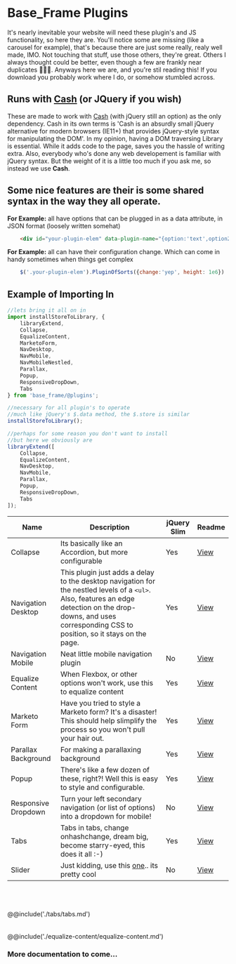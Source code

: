 # Base_Frame Plugins

It's nearly inevitable your website will need these plugin's and JS functionality, so here they are. You'll notice some are missing (like a carousel for example), that's because there are just some really, realy well made, IMO. Not touching that stuff, use those others, they're great. Others I always thought could be better, even though a few are frankly near duplicates 🤷🏻‍♂️. Anyways here we are, and you're stil reading this! If you download you probably work where I do, or somehow stumbled across.

## Runs with [Cash](https://github.com/fabiospampinato/cash) (or JQuery if you wish)

These are made to work with [Cash](https://github.com/fabiospampinato/cash) (with jQuery still an option) as the only dependency. Cash in its own terms is 'Cash is an absurdly small jQuery alternative for modern browsers (IE11+) that provides jQuery-style syntax for manipulating the DOM'. In my opinion, having a DOM traversing Library is essential. While it adds code to the page, saves you the hassle of writing extra. Also, everybody who's done any web developement is familiar with jQuery syntax. But the weight of it is a little too much if you ask me, so instead we use __Cash__.

## Some nice features are their is some shared syntax in the way they all operate. 

__For Example:__ all have options that can be plugged in as a data attribute, in JSON format (loosely written somehat)
```html
    <div id="your-plugin-elem" data-plugin-name="{option:'text',option2: true, etc: 'you get the idea'}"></div>
```

<p><strong>For Example:</strong> all can have their configuration change. Which can come in handy sometimes when things get complex</p>
    
```javascript
    $('.your-plugin-elem').PluginOfSorts({change:'yep', height: 1e6})
```

## Example of Importing In
```javascript
//lets bring it all on in
import installStoreToLibrary, {
    libraryExtend,
    Collapse,
    EqualizeContent,
    MarketoForm,
    NavDesktop,
    NavMobile,
    NavMobileNestled,
    Parallax,
    Popup,
    ResponsiveDropDown,
    Tabs
} from 'base_frame/@plugins';

//necessary for all plugin's to operate
//much like jQuery's $.data method, the $.store is similar
installStoreToLibrary();

//perhaps for some reason you don't want to install
//but here we obviously are
libraryExtend([
    Collapse,
    EqualizeContent,
    NavDesktop,
    NavMobile,
    Parallax,
    Popup,
    ResponsiveDropDown,
    Tabs
]); 
```
 

Name | Description | jQuery Slim | Readme
------ | ---- | -----| -------
Collapse | Its basically like an Accordion, but more configurable | Yes | [View](#collapse)
Navigation Desktop | This plugin just adds a delay to the desktop navigation for the nestled levels of a `<ul>`. Also, features an edge detection on the drop-downs, and uses corresponding CSS to position, so it stays on the page. | Yes | [View](#nav-desktop)
Navigation Mobile | Neat little mobile navigation plugin | No | [View](#nav-mobile)
Equalize Content | When Flexbox, or other options won't work, use this to equalize content | Yes | [View](#equalize)
Marketo Form | Have you tried to style a Marketo form? It's a disaster! This should help slimplify the process so you won't pull your hair out. | Yes | [View](./src/marketo-form-magic/readme.md)
Parallax Background | For making a parallaxing background | Yes | [View](./src/parallax-bg/readme.md)
Popup | There's like a few dozen of these, right?! Well this is easy to style and configurable. | Yes | [View](./src/popup/readme.md)
Responsive Dropdown | Turn your left secondary navigation (or list of options) into a dropdown for mobile! | No | [View](./src/responsive-dropdown/readme.md)
Tabs | Tabs in tabs, change onhashchange, dream big, become starry-eyed, this does it all :-) | Yes | [View](#tabs)
Slider | Just kidding, use this [one](https://kenwheeler.github.io/slick/).. its pretty cool | No |[View](https://kenwheeler.github.io/slick/)


<br>
<br>
<br>
@@include('./tabs/tabs.md')
<br>
<br>
<br>
@@include('./equalize-content/equalize-content.md')


### More documentation to come...